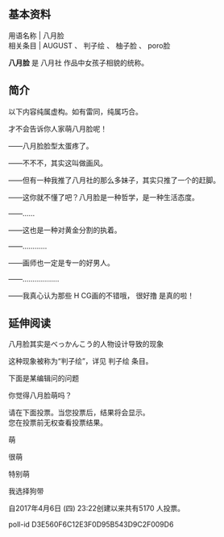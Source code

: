 **基本资料**  
---  
用语名称  |  八月脸   
相关条目  |  AUGUST  、  判子绘  、  柚子脸  、  poro脸   
  
**八月脸** 是  八月社  作品中女孩子相貌的统称。

##  简介

以下内容纯属虚构。如有雷同，纯属巧合。

才不会告诉你人家萌八月脸呢！

——八月脸脸型太蛋疼了。

——不不不，其实这叫做画风。

——但有一种我推了八月社的那么多妹子，其实只推了一个的赶脚。

——这你就不懂了吧？八月脸是一种哲学，是一种生活态度。

——……

——这也是一种对黄金分割的执着。

——…………

——画师也一定是专一的好男人。

——………………

——我真心认为那些  H  CG画的不错哦，  很好撸  是真的啦！

##  延伸阅读

八月脸其实是べっかんこう的人物设计导致的现象

这种现象被称为“判子绘”，详见  判子绘  条目。

下面是某编辑问的问题

你觉得八月脸萌吗？

请在下面投票。当您投票后，结果将会显示。  
您在投票前无权查看投票结果。

萌

很萌

特别萌

我选择狗带

自2017年4月6日 (四) 23:22创建以来共有5170 人投票。

poll-id D3E560F6C12E3F0D95B543D9C2F009D6

  